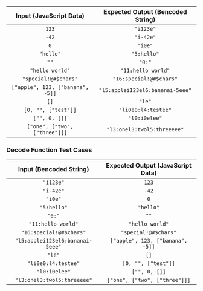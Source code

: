 | Input (JavaScript Data)          | Expected Output (Bencoded String) |
| :------------------------------: | :-------------------------------: |
| `123`                            | `"i123e"`                         |
| `-42`                            | `"i-42e"`                         |
| `0`                              | `"i0e"`                           |
| `"hello"`                        | `"5:hello"`                       |
| `""`                             | `"0:"`                            |
| `"hello world"`                  | `"11:hello world"`                |
| `"special!@#$chars"`             | `"16:special!@#$chars"`           |
| `["apple", 123, ["banana", -5]]` | `"l5:applei123el6:bananai-5eee"`  |
| `[]`                             | `"le"`                            |
| `[0, "", ["test"]]`              | `"li0e0:l4:testee"`               |
| `["", 0, []]`                    | `"l0:i0elee"`                      |
| `["one", ["two", ["three"]]]`    | `"l3:onel3:twol5:threeeee"`       |

### Decode Function Test Cases

| Input (Bencoded String)          | Expected Output (JavaScript Data) |
| :------------------------------: | :-------------------------------: |
| `"i123e"`                        | `123`                             |
| `"i-42e"`                        | `-42`                             |
| `"i0e"`                          | `0`                               |
| `"5:hello"`                      | `"hello"`                         |
| `"0:"`                           | `""`                              |
| `"11:hello world"`               | `"hello world"`                   |
| `"16:special!@#$chars"`          | `"special!@#$chars"`              |
| `"l5:applei123el6:bananai-5eee"` | `["apple", 123, ["banana", -5]]`  |
| `"le"`                           | `[]`                              |
| `"li0e0:l4:testee"`              | `[0, "", ["test"]]`               |
| `"l0:i0elee"`                     | `["", 0, []]`                     |
| `"l3:onel3:twol5:threeeee"`      | `["one", ["two", ["three"]]]`     |
